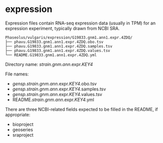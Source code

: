 # expression

Expression files contain RNA-seq expression data (usually in TPM) for an expression experiment, typically drawn from NCBI SRA.

```
Phaseolus/vulgaris/expression/G19833.gnm1.ann1.expr.4ZDQ/
├── phavu.G19833.gnm1.ann1.expr.4ZDQ.obo.tsv
├── phavu.G19833.gnm1.ann1.expr.4ZDQ.samples.tsv
├── phavu.G19833.gnm1.ann1.expr.4ZDQ.values.tsv
└── README.G19833.gnm1.ann1.expr.4ZDQ.yml
````

Directory name: *strain.gnm.ann*.expr.*KEY4*

File names:
- *gensp.strain.gnm.ann*.expr.*KEY4*.obo.tsv
- *gensp.strain.gnm.ann*.expr.*KEY4*.samples.tsv
- *gensp.strain.gnm.ann*.expr.*KEY4*.values.tsv
- README.*strain.gnm.ann*.expr.*KEY4*.yml

There are three NCBI-related fields expected to be filled in the README, if appropriate:
- bioproject
- geoseries
- sraproject


